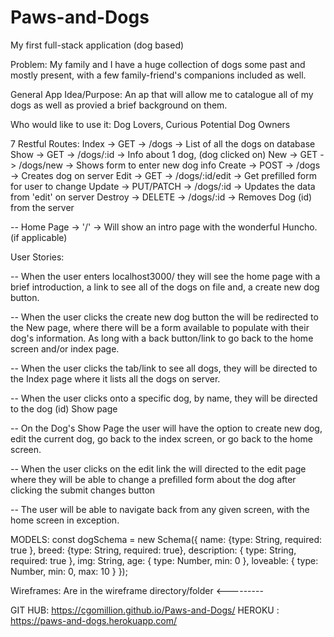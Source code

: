 # Paws-and-Dogs
My first full-stack application (dog based)

Problem: My family and I have a huge collection of dogs some past and mostly present, with a few family-friend's companions included as well.

General App Idea/Purpose: An ap that will allow me to catalogue all of my dogs as well as provied a brief background on them. 

Who would like to use it: Dog Lovers, Curious Potential Dog Owners

7 Restful Routes:
Index   -> GET       -> /dogs          -> List of all the dogs on database
Show    -> GET       -> /dogs/:id      -> Info about 1 dog, (dog clicked on)
New     -> GET       -> /dogs/new      -> Shows form to enter new dog info
Create  -> POST      -> /dogs          -> Creates dog on server
Edit    -> GET       -> /dogs/:id/edit -> Get prefilled form for user to change
Update  -> PUT/PATCH -> /dogs/:id      -> Updates the data from 'edit' on server
Destroy -> DELETE    -> /dogs/:id      -> Removes Dog (id) from the server

-- Home Page -> '/' -> Will show an intro page with the wonderful Huncho. (if applicable)

User Stories: 

-- When the user enters localhost3000/ they will see the home page with a brief introduction, a link to see all of the dogs on file and, a create new dog button. 

-- When the user clicks the create new dog button the will be redirected to the New page, where there will be a form available to populate with their dog's information. As long with a back button/link to go back to the home screen and/or index page.

-- When the user clicks the tab/link to see all dogs, they will be directed to the Index page where it lists all the dogs on server. 

-- When the user clicks onto a specific dog, by name, they will be directed to the dog (id) Show page

-- On the Dog's Show Page the user will have the option to create new dog, edit the current dog, go back to the index screen, or go back to the home screen.

-- When the user clicks on the edit link the will directed to the edit page where they will be able to change a prefilled form about the dog after clicking the submit changes button

-- The user will be able to navigate back from any given screen, with the home screen in exception.

MODELS:
const dogSchema = new Schema({
    name: {type: String, required: true },
    breed: {type: String, required: true}, 
    description: { type: String, required: true },
    img: String,
    age: { type: Number, min: 0 },
    loveable: { type: Number, min: 0, max: 10 }
});

Wireframes:
Are in the wireframe directory/folder <---------


GIT HUB: https://cgomillion.github.io/Paws-and-Dogs/
HEROKU : https://paws-and-dogs.herokuapp.com/